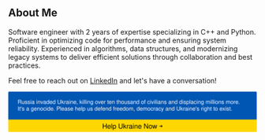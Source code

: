 ## About Me

Software engineer with 2 years of expertise specializing in C++ and Python. Proficient in optimizing code for performance and ensuring system reliability. Experienced in algorithms, data structures, and modernizing legacy systems to deliver efficient solutions through collaboration and best practices.

Feel free to reach out on [LinkedIn](https://www.linkedin.com/in/xorz57/) and let's have a conversation!

[![Stand With Ukraine](https://raw.githubusercontent.com/vshymanskyy/StandWithUkraine/main/banner2-direct.svg)](https://stand-with-ukraine.pp.ua)
